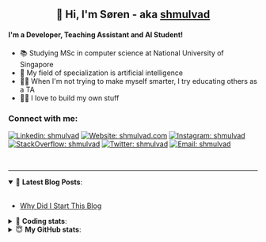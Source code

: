 <h2 align="center">
	👋 Hi, I'm Søren - aka <a href="https://shmulvad.com">shmulvad</a>
</h2>

#### I'm a Developer, Teaching Assistant and AI Student!
- 📚 Studying MSc in computer science at National University of Singapore
- 🧠 My field of specialization is artificial intelligence
- 👨‍🏫 When I'm not trying to make myself smarter, I try educating others as a TA
- 👨‍💻 I love to build my own stuff

### Connect with me:

[![Linkedin: shmulvad](https://img.shields.io/badge/shmulvad-blue?style=flat&logo=Linkedin&logoColor=white)][linkedin]
[![Website: shmulvad.com](https://img.shields.io/badge/shmulvad.com-47CCCC?&style=flat&logo=Google-Chrome&logoColor=white)][website]
[![Instagram: shmulvad](https://img.shields.io/badge/-@shmulvad-purple?style=flat&logo=Instagram&logoColor=white)][instagram]
[![StackOverflow: shmulvad](https://img.shields.io/badge/shmulvad-FE7A16?style=flat&logo=stack-overflow&logoColor=white)][stackOverflow]
[![Twitter: shmulvad](https://img.shields.io/badge/@shmulvad-1ca0f1?style=flat&logo=twitter&logoColor=white)][twitter]
[![Email: shmulvad](https://img.shields.io/badge/shmulvad-D14836?style=flat&logo=gmail&logoColor=white)][mail]

<br />

---

<details open>
 <summary>📕 <b>Latest Blog Posts</b>: </summary>

<br>

<!-- BLOG-POST-LIST:START -->
- [Why Did I Start This Blog](https://shmulvad.com/blog/why-did-start-this-blog)
<!-- BLOG-POST-LIST:END -->

</details>

<!-- --- -->

<details>
 <summary>🤖 <b>Coding stats</b>: </summary>

<br>

<!--START_SECTION:waka-->
**I'm a Night 🦉** 

```text
🌞 Morning    89 commits     ██░░░░░░░░░░░░░░░░░░░░░░░   8.03% 
🌆 Daytime    437 commits    █████████░░░░░░░░░░░░░░░░   39.4% 
🌃 Evening    375 commits    ████████░░░░░░░░░░░░░░░░░   33.81% 
🌙 Night      208 commits    ████░░░░░░░░░░░░░░░░░░░░░   18.76%

```


📊 **This Week I Spent My Time On** 

```text
💬 Programming Languages: 
Python                   8 hrs 13 mins       ██████████░░░░░░░░░░░░░░░   42.94% 
Other                    4 hrs 13 mins       █████░░░░░░░░░░░░░░░░░░░░   22.03% 
C++                      3 hrs 50 mins       █████░░░░░░░░░░░░░░░░░░░░   20.1% 
Text                     1 hr 26 mins        ██░░░░░░░░░░░░░░░░░░░░░░░   7.51% 
Markdown                 28 mins             ░░░░░░░░░░░░░░░░░░░░░░░░░   2.48%

🔥 Editors: 
VS Code                  12 hrs 36 mins      ████████████████░░░░░░░░░   65.81% 
Zsh                      4 hrs 5 mins        █████░░░░░░░░░░░░░░░░░░░░   21.35% 
Sublime Text             2 hrs 27 mins       ███░░░░░░░░░░░░░░░░░░░░░░   12.83%

🐱‍💻 Projects: 
Project                  8 hrs 9 mins        ██████████░░░░░░░░░░░░░░░   42.56% 
knowledge-discovery-data-5 hrs 45 mins       ███████░░░░░░░░░░░░░░░░░░   30.06% 
Unknown Project          1 hr 52 mins        ██░░░░░░░░░░░░░░░░░░░░░░░   9.78% 
Terminal                 1 hr 30 mins        ██░░░░░░░░░░░░░░░░░░░░░░░   7.89% 
demo                     48 mins             █░░░░░░░░░░░░░░░░░░░░░░░░   4.21%

```


 Last Updated on 20/10/2021
<!--END_SECTION:waka-->

</details>

<!-- --- -->

<details>
 <summary>😇 <b>My GitHub stats</b>: </summary>

<br>

<img align="left" alt="shmulvad's Github Stats" src="https://github-readme-stats.vercel.app/api?username=shmulvad&show_icons=true&hide_border=true" />

</details>



[website]: https://shmulvad.com
[twitter]: https://twitter.com/shmulvad
[linkedin]: https://linkedin.com/in/shmulvad
[instagram]: https://instagram.com/shmulvad
[stackOverflow]: https://stackoverflow.com/users/9248793/shmulvad
[mail]: mailto:shmulvad@gmail.com
[github]: https://github.com/shmulvad
